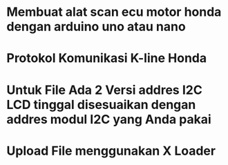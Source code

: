 

# Membuat alat scan ecu motor honda dengan arduino uno atau nano


# Protokol Komunikasi K-line Honda


# Untuk File Ada 2 Versi addres I2C LCD tinggal disesuaikan dengan addres modul I2C yang Anda pakai


# Upload File menggunakan X Loader
